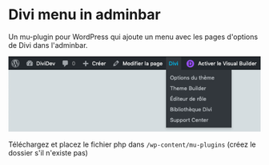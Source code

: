 # Divi menu in adminbar
Un mu-plugin pour WordPress qui ajoute un menu avec les pages d'options de Divi dans l'adminbar.

![preview of adminbar](https://raw.githubusercontent.com/PierreBichet/divi-menu-in-adminbar/master/divi-links-adminbar.png)

Téléchargez et placez le fichier php dans ``/wp-content/mu-plugins`` (créez le dossier s'il n'existe pas)
